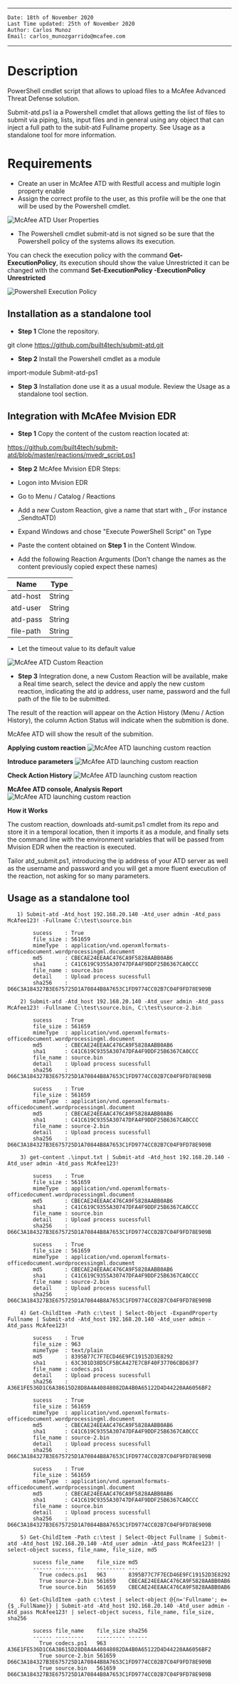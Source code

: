 ___

    Date: 18th of November 2020
    Last Time updated: 25th of November 2020
    Author: Carlos Munoz
    Email: carlos_munozgarrido@mcafee.com
___


# Description

PowerShell cmdlet script that allows to upload files to a McAfee Advanced Threat Defense solution.

Submit-atd.ps1 ia a Powershell cmdlet that allows getting the list of files to submit via piping, lists, input files and in general using any object that can inject a full path to the subit-atd Fullname property. See Usage as a standalone tool for more information.

# Requirements

* Create an user in McAfee ATD with Restfull access and multiple login property enable
* Assign the correct profile to the user, as this profile will be the one that will be used by the Powershell cmdlet.

![McAfee ATD User Properties](/images/user_properties.jpg)

* The Powershell cmdlet submit-atd is not signed so be sure that the Powershell policy of the systems allows its execution.

You can check the execution policy with the command **Get-ExecutionPolicy**, its execution should show the value Unrestricted it can be changed with the command **Set-ExecutionPolicy -ExecutionPolicy Unrestricted**

![Powershell Execution Policy](/images/ps_execution_policy.jpg)

## Installation as a standalone tool

* **Step 1** Clone the repository.

git clone https://github.com/built4tech/submit-atd.git

* **Step 2** Install the Powershell cmdlet as a module

import-module Submit-atd-ps1

* **Step 3** Installation done use it as a usual module. Review the Usage as a standalone tool section.

## Integration with McAfee Mvision EDR

* **Step 1** Copy the content of the custom reaction located at: 

https://github.com/built4tech/submit-atd/blob/master/reactions/mvedr_script.ps1

* **Step 2** McAfee Mvision EDR Steps:

* Logon into Mvision EDR
* Go to Menu / Catalog / Reactions
* Add a new Custom Reaction, give a name that start with _ (For instance _SendtoATD)
* Expand Windows and chose "Execute PowerShell Script" on Type
* Paste the content obtained on **Step 1** in the Content Window.
* Add the following Reaction Arguments (Don't change the names as the content previously copied expect these names)

Name|Type
---|---
atd-host|String
atd-user|String
atd-pass|String
file-path|String

* Let the timeout value to its default value

![McAfee ATD Custom Reaction](/images/add_custom_reaction.jpg)

* **Step 3** Integration done, a new Custom Reaction will be available, make a Real time search, select the device and apply the new custom reaction, indicating the atd ip address, user name, password and the full path of the file to be submitted.

The result of the reaction will appear on the Action History (Menu / Action History), the column Action Status will indicate when the submition is done.

McAfee ATD will show the result of the submition.

**Applying custom reaction**
![McAfee ATD launching custom reaction](/images/execute_reaction.jpg)

**Introduce parameters**
![McAfee ATD launching custom reaction](/images/atd_parameters.jpg)

**Check Action History**
![McAfee ATD launching custom reaction](/images/action_history.jpg)

**McAfee ATD console, Analysis Report**
![McAfee ATD launching custom reaction](/images/analysis_report.jpg)


**How it Works**

The custom reaction, downloads  atd-sumit.ps1 cmdlet from its repo and store it in a temporal location, then it imports it as a module, and finally sets the command line with the environment variables that will be passed from Mvision EDR when the reaction is executed.

Tailor atd_submit.ps1, introducing the ip address of your ATD server as well as the username and password and you will get a more fluent execution of the reaction, not asking for so many parameters.

## Usage as a standalone tool


       1) Submit-atd -Atd_host 192.168.20.140 -Atd_user admin -Atd_pass McAfee123! -Fullname C:\test\source.bin

            sucess    : True
            file_size : 561659
            mimeType  : application/vnd.openxmlformats-officedocument.wordprocessingml.document
            md5       : CBECAE24EEAAC476CA9F5828AABB0AB6
            sha1      : C41C619C9355A30747DFA4F9DDF25B6367CA0CCC
            file_name : source.bin
            detail    : Upload process sucessfull
            sha256    : D66C3A184327B3E675725D1A70844B8A7653C1FD9774CC02B7C04F9FD78E909B
         
        2) Submit-atd -Atd_host 192.168.20.140 -Atd_user admin -Atd_pass McAfee123! -Fullname C:\test\source.bin, C:\test\source-2.bin

            sucess    : True
            file_size : 561659
            mimeType  : application/vnd.openxmlformats-officedocument.wordprocessingml.document
            md5       : CBECAE24EEAAC476CA9F5828AABB0AB6
            sha1      : C41C619C9355A30747DFA4F9DDF25B6367CA0CCC
            file_name : source.bin
            detail    : Upload process sucessfull
            sha256    : D66C3A184327B3E675725D1A70844B8A7653C1FD9774CC02B7C04F9FD78E909B

            sucess    : True
            file_size : 561659
            mimeType  : application/vnd.openxmlformats-officedocument.wordprocessingml.document
            md5       : CBECAE24EEAAC476CA9F5828AABB0AB6
            sha1      : C41C619C9355A30747DFA4F9DDF25B6367CA0CCC
            file_name : source-2.bin
            detail    : Upload process sucessfull
            sha256    : D66C3A184327B3E675725D1A70844B8A7653C1FD9774CC02B7C04F9FD78E909B

        3) get-content .\input.txt | Submit-atd -Atd_host 192.168.20.140 -Atd_user admin -Atd_pass McAfee123!

            sucess    : True
            file_size : 561659
            mimeType  : application/vnd.openxmlformats-officedocument.wordprocessingml.document
            md5       : CBECAE24EEAAC476CA9F5828AABB0AB6
            sha1      : C41C619C9355A30747DFA4F9DDF25B6367CA0CCC
            file_name : source.bin
            detail    : Upload process sucessfull
            sha256    : D66C3A184327B3E675725D1A70844B8A7653C1FD9774CC02B7C04F9FD78E909B

            sucess    : True
            file_size : 561659
            mimeType  : application/vnd.openxmlformats-officedocument.wordprocessingml.document
            md5       : CBECAE24EEAAC476CA9F5828AABB0AB6
            sha1      : C41C619C9355A30747DFA4F9DDF25B6367CA0CCC
            file_name : source-2.bin
            detail    : Upload process sucessfull
            sha256    : D66C3A184327B3E675725D1A70844B8A7653C1FD9774CC02B7C04F9FD78E909B

        4) Get-ChildItem -Path c:\test | Select-Object -ExpandProperty Fullname | Submit-atd -Atd_host 192.168.20.140 -Atd_user admin -Atd_pass McAfee123!

            sucess    : True
            file_size : 963
            mimeType  : text/plain
            md5       : 8395B77C7F7ECD46E9FC19152D3E8292
            sha1      : 63C301D38D5CF5BCA427E7CBF40F37706CBD63F7
            file_name : codecs.ps1
            detail    : Upload process sucessfull
            sha256    : A36E1FE536D1C6A38615D28D8A4A40848082DA4B0A65122D4D44220AA6056BF2

            sucess    : True
            file_size : 561659
            mimeType  : application/vnd.openxmlformats-officedocument.wordprocessingml.document
            md5       : CBECAE24EEAAC476CA9F5828AABB0AB6
            sha1      : C41C619C9355A30747DFA4F9DDF25B6367CA0CCC
            file_name : source-2.bin
            detail    : Upload process sucessfull
            sha256    : D66C3A184327B3E675725D1A70844B8A7653C1FD9774CC02B7C04F9FD78E909B

            sucess    : True
            file_size : 561659
            mimeType  : application/vnd.openxmlformats-officedocument.wordprocessingml.document
            md5       : CBECAE24EEAAC476CA9F5828AABB0AB6
            sha1      : C41C619C9355A30747DFA4F9DDF25B6367CA0CCC
            file_name : source.bin
            detail    : Upload process sucessfull
            sha256    : D66C3A184327B3E675725D1A70844B8A7653C1FD9774CC02B7C04F9FD78E909B

        5) Get-ChildItem -Path c:\test | Select-Object Fullname | Submit-atd -Atd_host 192.168.20.140 -Atd_user admin -Atd_pass McAfee123! | select-object sucess, file_name, file_size, md5

            sucess file_name    file_size md5                             
            ------ ---------    --------- ---                             
              True codecs.ps1   963       8395B77C7F7ECD46E9FC19152D3E8292
              True source-2.bin 561659    CBECAE24EEAAC476CA9F5828AABB0AB6
              True source.bin   561659    CBECAE24EEAAC476CA9F5828AABB0AB6

        6) Get-ChildItem -path c:\test | select-object @{n='Fullname'; e={$_.FullName}} | Submit-atd -Atd_host 192.168.20.140 -Atd_user admin -Atd_pass McAfee123! | select-object sucess, file_name, file_size, sha256

            sucess file_name    file_size sha256                                                          
            ------ ---------    --------- ------                                                          
              True codecs.ps1   963       A36E1FE536D1C6A38615D28D8A4A40848082DA4B0A65122D4D44220AA6056BF2
              True source-2.bin 561659    D66C3A184327B3E675725D1A70844B8A7653C1FD9774CC02B7C04F9FD78E909B
              True source.bin   561659    D66C3A184327B3E675725D1A70844B8A7653C1FD9774CC02B7C04F9FD78E909B






